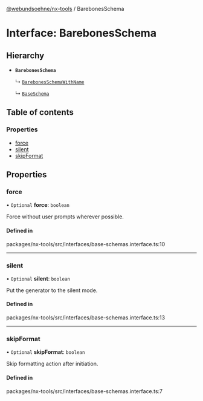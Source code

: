 [@webundsoehne/nx-tools](../README.md) / BarebonesSchema

# Interface: BarebonesSchema

## Hierarchy

- **`BarebonesSchema`**

  ↳ [`BarebonesSchemaWithName`](BarebonesSchemaWithName.md)

  ↳ [`BaseSchema`](BaseSchema.md)

## Table of contents

### Properties

- [force](BarebonesSchema.md#force)
- [silent](BarebonesSchema.md#silent)
- [skipFormat](BarebonesSchema.md#skipformat)

## Properties

### force

• `Optional` **force**: `boolean`

Force without user prompts wherever possible.

#### Defined in

packages/nx-tools/src/interfaces/base-schemas.interface.ts:10

---

### silent

• `Optional` **silent**: `boolean`

Put the generator to the silent mode.

#### Defined in

packages/nx-tools/src/interfaces/base-schemas.interface.ts:13

---

### skipFormat

• `Optional` **skipFormat**: `boolean`

Skip formatting action after initiation.

#### Defined in

packages/nx-tools/src/interfaces/base-schemas.interface.ts:7
